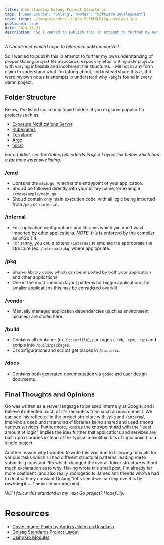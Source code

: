```yaml
---
title: Understanding Golang Project Structures
tags: ["Open Source", "Golang", "Notes", "Software Development"]
cover_image: ./images/anders-jilden-Sc5RKXLBjGg-unsplash.jpg
published: true
date: 2020-11-21
description: "So I wanted to publish this in attempt to further my own understanding of proper Golang project file structures, especially after writing side projects with varying inflexible and incoherent file structures. I _will_ not in any form claim to understand what I'm talking about, and instead share this as if it were my own notes in attempts to understand why `/pkg` is found in every damn project."
---
```


_A Cheatsheet which I hope to reference until memorized._

So I wanted to publish this in attempt to further my own understanding of proper Golang project file structures, especially after writing side projects with varying inflexible and incoherent file structures. I _will_ not in any form claim to understand what I'm talking about, and instead share this as if it were my own notes in attempts to understand why `/pkg` is found in every damn project.

## Folder Structure

Below, I've listed commonly found folders if you explored popular Go projects such as:

- [Exposure Notifications Server](https://github.com/google/exposure-notifications-server)
- [Kubernetes](https://github.com/kubernetes/kubernetes)
- [Terraform](https://github.com/hashicorp/terraform)
- [Argo](https://github.com/argoproj/argo)
- [micro](https://github.com/zyedidia/micro)

_For a full list, see the *Golang Standards Project Layout* link below which has a far more extensive listing._

### /cmd

- Contains the `main.go`, which is the entrypoint of your application.
- Should be followed directly with your binary name, for example `/cmd/example/main.go`
- Should contain only main execution code, with all logic being imported from `/pkg` or `/internal`.

### /internal

- For application configurations and libraries which you don't want imported by other applications. _NOTE_, this is enforced by the compiler as of Go 1.4.
- For sanity, you could extend `/internal` to emulate the appropriate file structure (ex. `/internal/pkg`) where appropriate.

### /pkg

- Shared library code, which can be imported by both your application and other applications.
- One of the most common layout patterns for bigger applications, for smaller applications this may be considered overkill.

### /vendor

- Manually managed application dependencies (such as environment binaries) are stored here.

### /build

- Contains all container (ex. `Dockerfile`), packages (`.deb`, `.rpm`, `.zip`) and scripts into `/build/packages`.
- CI configurations and scripts get placed in `/build/ci`.

### /docs

- Contains both generated documentation via `godoc` and user design documents.

## Final Thoughts and Opinions

Go was written as a server language to be used internally at Google, and I believe it inherited much of it's semantics from such an environment. We can see this reflected in the project structure with `/pkg` and `/internal` implying a deep understanding of libraries being shared and used among various services. Furthermore, `/cmd` as the entrypoint and with the "least amount of logic" implies the idea further that applications and services are built upon libraries instead of the typical monolithic bits of logic bound to a single project.

Another reason why I wanted to write this was due to following tutorials for various tasks which all had different structural patterns, leading me to submitting constant PRs which changed the overall folder structure without much explanation as to why. Having wrote this small post, I'm already far more confident (and also really apologetic to James and friends who've had to deal with my constant Golang "let's see if we can improve this by rewriting it....." antics in our projects).

_Will I follow this standard in my next Go project? Hopefully._

# Resources

- [Cover Image: Photo by Anders Jildén on Unsplash](https://unsplash.com/photos/Sc5RKXLBjGg)
- [Golang Standards Project Layout](https://github.com/golang-standards/project-layout)
- [Using Go Modules](https://blog.golang.org/using-go-modules)
